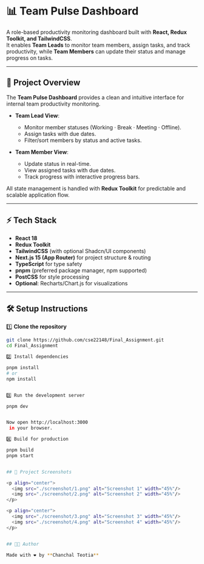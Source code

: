 # 📊 Team Pulse Dashboard

A role-based productivity monitoring dashboard built with **React, Redux Toolkit, and TailwindCSS**.  
It enables **Team Leads** to monitor team members, assign tasks, and track productivity, while **Team Members** can update their status and manage progress on tasks.  

---

## 🚀 Project Overview
The **Team Pulse Dashboard** provides a clean and intuitive interface for internal team productivity monitoring.  

- **Team Lead View**:  
  - Monitor member statuses (Working · Break · Meeting · Offline).  
  - Assign tasks with due dates.  
  - Filter/sort members by status and active tasks.  

- **Team Member View**:  
  - Update status in real-time.  
  - View assigned tasks with due dates.  
  - Track progress with interactive progress bars.  

All state management is handled with **Redux Toolkit** for predictable and scalable application flow.  

---

## ⚡ Tech Stack
- **React 18**  
- **Redux Toolkit**  
- **TailwindCSS** (with optional Shadcn/UI components)  
- **Next.js 15 (App Router)** for project structure & routing  
- **TypeScript** for type safety  
- **pnpm** (preferred package manager, npm supported)  
- **PostCSS** for style processing  
- **Optional**: Recharts/Chart.js for visualizations  

---

## 🛠️ Setup Instructions

1️⃣ **Clone the repository**
```bash
git clone https://github.com/cse22148/Final_Assignment.git
cd Final_Assignment

2️⃣ Install dependencies

pnpm install
# or
npm install


3️⃣ Run the development server

pnpm dev


Now open http://localhost:3000
 in your browser.

4️⃣ Build for production

pnpm build
pnpm start


## 📸 Project Screenshots

<p align="center">
  <img src="./screenshot/1.png" alt="Screenshot 1" width="45%"/>
  <img src="./screenshot/2.png" alt="Screenshot 2" width="45%"/>
</p>

<p align="center">
  <img src="./screenshot/3.png" alt="Screenshot 3" width="45%"/>
  <img src="./screenshot/4.png" alt="Screenshot 4" width="45%"/>
</p>


## 👨‍💻 Author

Made with ❤️ by **Chanchal Teotia**

